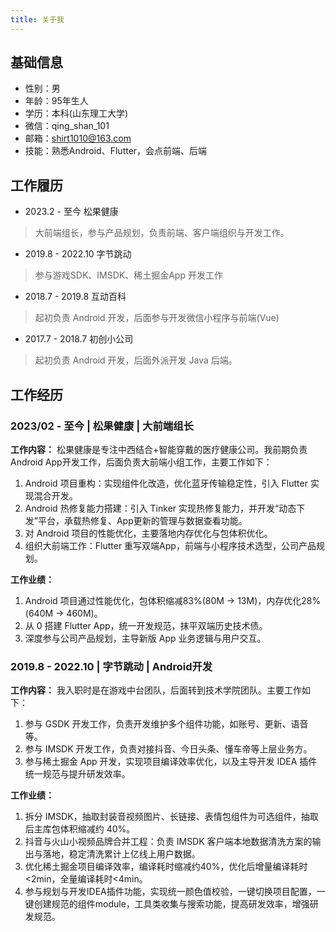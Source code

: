 ```yaml
---
title: 关于我
---
```

## 基础信息
- 性别：男
- 年龄：95年生人
- 学历：本科(山东理工大学)
- 微信：qing_shan_101
- 邮箱：shirt1010@163.com
- 技能：熟悉Android、Flutter，会点前端、后端
## 工作履历
- 2023.2 - 至今 松果健康
> 大前端组长，参与产品规划，负责前端、客户端组织与开发工作。
- 2019.8 - 2022.10 字节跳动
> 参与游戏SDK、IMSDK、稀土掘金App 开发工作
- 2018.7 - 2019.8 互动百科
> 起初负责 Android 开发，后面参与开发微信小程序与前端(Vue)
- 2017.7 - 2018.7 初创小公司
> 起初负责 Android 开发，后面外派开发 Java 后端。
## 工作经历
### 2023/02 - 至今 | 松果健康 | 大前端组长
**工作内容：** 
松果健康是专注中西结合+智能穿戴的医疗健康公司。我前期负责 Android App开发工作，后面负责大前端小组工作，主要工作如下：
1. Android 项目重构：实现组件化改造，优化蓝牙传输稳定性，引入 Flutter 实现混合开发。
2. Android 热修复能力搭建：引入 Tinker 实现热修复能力，并开发“动态下发”平台，承载热修复、App更新的管理与数据查看功能。
3. 对 Android 项目的性能优化，主要落地内存优化与包体积优化。
4. 组织大前端工作：Flutter 重写双端App，前端与小程序技术选型，公司产品规划。

**工作业绩：**
1. Android 项目通过性能优化，包体积缩减83%(80M -> 13M)，内存优化28%(640M -> 460M)。
2. 从 0 搭建 Flutter App，统一开发规范，抹平双端历史技术债。
3. 深度参与公司产品规划，主导新版 App 业务逻辑与用户交互。
### 2019.8 - 2022.10 | 字节跳动 | Android开发
**工作内容：**
我入职时是在游戏中台团队，后面转到技术学院团队。主要工作如下：
1. 参与 GSDK 开发工作，负责开发维护多个组件功能，如账号、更新、语音等。
2. 参与 IMSDK 开发工作，负责对接抖音、今日头条、懂车帝等上层业务方。
3. 参与稀土掘金 App 开发，实现项目编译效率优化，以及主导开发 IDEA 插件统一规范与提升研发效率。

**工作业绩：**
1. 拆分 IMSDK，抽取封装音视频图片、长链接、表情包组件为可选组件，抽取后主库包体积缩减约 40%。
2. 抖音与火山小视频品牌合并工程：负责 IMSDK 客户端本地数据清洗方案的输出与落地，稳定清洗累计上亿线上用户数据。 
3. 优化稀土掘金项目编译效率，编译耗时缩减约40%，优化后增量编译耗时<2min，全量编译耗时<4min。
4. 参与规划与开发IDEA插件功能，实现统一颜色值校验，一键切换项目配置，一键创建规范的组件module，工具类收集与搜索功能，提高研发效率，增强研发规范。